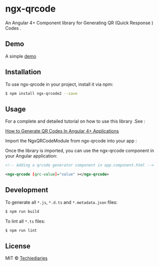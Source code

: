 # ngx-qrcode

An Angular 4+ Component library for Generating QR (Quick Response ) Codes .

## Demo 
A simple [demo](https://www.techiediaries.com/demos/ngx-qrcode/)


## Installation

To use ngx-qrcode in your project, install it via npm:

```bash
$ npm install ngx-qrcode2 --save
```

## Usage
For a complete and detailed tutorial on how to use this library .See  :

<a href="https://www.techiediaries.com/generate-qrcodes-angular">How to Generate QR Codes In Angular 4+ Applications </a>

Import the NgxQRCodeModule from ngx-qrcode  into your app :

Once the library is imported, you can use the ngx-qrcode component in your Angular application:

```xml
<!-- Adding a qrcode generator component in app.component.html -->

<ngx-qrcode [qrc-value]="value" ></ngx-qrcode>
```

## Development

To generate all `*.js`, `*.d.ts` and `*.metadata.json` files:

```bash
$ npm run build
```

To lint all `*.ts` files:

```bash
$ npm run lint
```

## License

MIT © [Techiediaries](mailto:techiediaries9@gmail.com)
